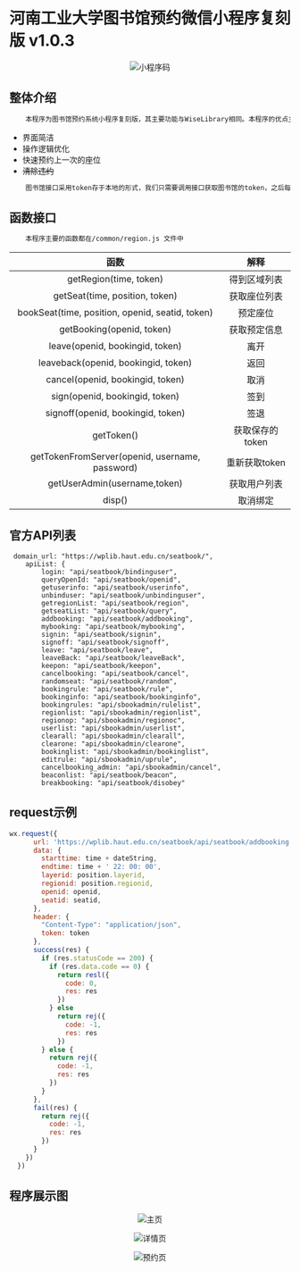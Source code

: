 # 河南工业大学图书馆预约微信小程序复刻版 v1.0.3

<div style="text-align:center">

![小程序码](./pic/ocr.jpg)
</div>

## 整体介绍

```txt
    本程序为图书馆预约系统小程序复刻版，其主要功能与WiseLibrary相同。本程序的优点主要有
```
* 界面简洁
* 操作逻辑优化
* 快速预约上一次的座位
* ~~清除违约~~


```txt
    图书馆接口采用token存于本地的形式，我们只需要调用接口获取图书馆的token，之后每次请求将token以 token:'xxx'的形式存于headers中即可
```

## 函数接口

```txt
    本程序主要的函数都在/common/region.js 文件中
```
|函数|解释|
|:-------------:|:-------------:|
|getRegion(time, token)|得到区域列表
|getSeat(time, position, token)|获取座位列表
|bookSeat(time, position, openid, seatid, token)|预定座位
|getBooking(openid, token)|获取预定信息
|leave(openid, bookingid, token)|离开
|leaveback(openid, bookingid, token)|返回
|cancel(openid, bookingid, token)|取消
|sign(openid, bookingid, token)|签到
|signoff(openid, bookingid, token)|签退
|getToken()|获取保存的token
|getTokenFromServer(openid, username, password)|重新获取token
|getUserAdmin(username,token)|获取用户列表
|disp()|取消绑定

## 官方API列表

```javascrpit
 domain_url: "https://wplib.haut.edu.cn/seatbook/",
    apiList: {
        login: "api/seatbook/bindinguser",
        queryOpenId: "api/seatbook/openid",
        getuserinfo: "api/seatbook/userinfo",
        unbinduser: "api/seatbook/unbindinguser",
        getregionList: "api/seatbook/region",
        getseatList: "api/seatbook/query",
        addbooking: "api/seatbook/addbooking",
        mybooking: "api/seatbook/mybooking",
        signin: "api/seatbook/signin",
        signoff: "api/seatbook/signoff",
        leave: "api/seatbook/leave",
        leaveBack: "api/seatbook/leaveBack",
        keepon: "api/seatbook/keepon",
        cancelbooking: "api/seatbook/cancel",
        randomseat: "api/seatbook/random",
        bookingrule: "api/seatbook/rule",
        bookinginfo: "api/seatbook/bookinginfo",
        bookingrules: "api/sbookadmin/rulelist",
        regionlist: "api/sbookadmin/regionlist",
        regionop: "api/sbookadmin/regionoc",
        userlist: "api/sbookadmin/userlist",
        clearall: "api/sbookadmin/clearall",
        clearone: "api/sbookadmin/clearone",
        bookinglist: "api/sbookadmin/bookinglist",
        editrule: "api/sbookadmin/uprule",
        cancelbooking_admin: "api/sbookadmin/cancel",
        beaconlist: "api/seatbook/beacon",
        breakbooking: "api/seatbook/disobey"
```

## request示例

```javascript
wx.request({
      url: 'https://wplib.haut.edu.cn/seatbook/api/seatbook/addbooking',
      data: {
        starttime: time + dateString,
        endtime: time + ' 22: 00: 00',
        layerid: position.layerid,
        regionid: position.regionid,
        openid: openid,
        seatid: seatid,
      },
      header: {
        "Content-Type": "application/json",
        token: token
      },
      success(res) {
        if (res.statusCode == 200) {
          if (res.data.code == 0) {
            return resl({
              code: 0,
              res: res
            })
          } else
            return rej({
              code: -1,
              res: res
            })
        } else {
          return rej({
            code: -1,
            res: res
          })
        }
      },
      fail(res) {
        return rej({
          code: -1,
          res: res
        })
      }
    })
  })
```

## 程序展示图

<div style="text-align:center">

![主页](./pic/pic1.jpg)

![详情页](./pic/pic2.jpg)

![预约页](./pic/pic3.jpg)
</div>


